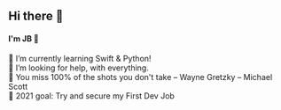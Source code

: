 ## Hi there 👋
#### I'm JB 🤪 

🌱 I’m currently learning Swift & Python! <br />
🤔 I’m looking for help, with everything.<br />
💬 You miss 100% of the shots you don't take – Wayne Gretzky – Michael Scott<br />
🥅 2021 goal: Try and secure my First Dev Job
<!--
**JB3991/JB3991** is a ✨ _special_ ✨ repository because its `README.md` (this file) appears on your GitHub profile.

Here are some ideas to get you started:

- 🌱 I’m currently learning ...
- 👯 I’m looking to collaborate on ...
- 🤔 I’m looking for help with ...
- 💬 Ask me about ...
- 📫 How to reach me: ...
- 😄 Pronouns: ...
- ⚡ Fun fact: ...
-->
